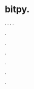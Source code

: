 # bitpy.
.
.
.
.












.






















































.
























.



























.

















































































.































































.
























































